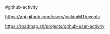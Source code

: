 #github-activity <jockimMT>

https://api.github.com/users/jockimMT/events

https://roadmap.sh/projects/github-user-activity

